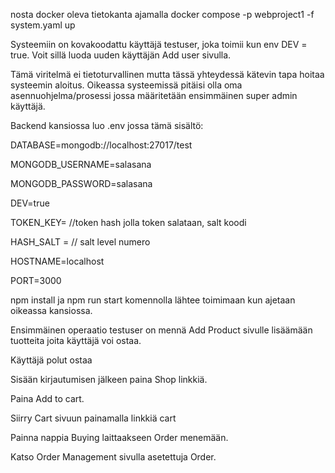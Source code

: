 
nosta docker oleva tietokanta ajamalla docker compose -p webproject1 -f system.yaml up

Systeemiin on kovakoodattu käyttäjä testuser, joka toimii kun env DEV = true. 
Voit sillä luoda uuden käyttäjän Add user sivulla. 

Tämä viritelmä ei tietoturvallinen mutta tässä yhteydessä 
kätevin tapa hoitaa systeemin aloitus. Oikeassa systeemissä pitäisi olla oma asennuohjelma/prosessi
jossa määritetään ensimmäinen super admin käyttäjä.

Backend kansiossa luo .env jossa tämä sisältö:

DATABASE=mongodb://localhost:27017/test

MONGODB_USERNAME=salasana

MONGODB_PASSWORD=salasana

DEV=true

TOKEN_KEY= //token hash jolla token salataan, salt koodi

HASH_SALT = // salt level numero

HOSTNAME=localhost

PORT=3000

npm install ja npm run start komennolla lähtee toimimaan kun ajetaan oikeassa kansiossa.

Ensimmäinen operaatio testuser on mennä
Add Product sivulle lisäämään tuotteita joita käyttäjä voi ostaa.

Käyttäjä polut ostaa

Sisään kirjautumisen jälkeen paina Shop linkkiä.

Paina Add to cart.

Siirry Cart sivuun painamalla linkkiä cart

Painna nappia Buying laittaakseen Order menemään.

Katso Order Management sivulla asetettuja Order.

